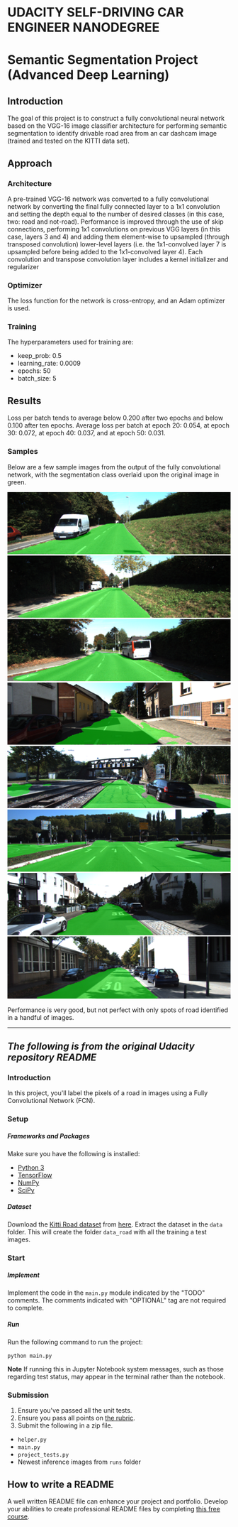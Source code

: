 # UDACITY SELF-DRIVING CAR ENGINEER NANODEGREE
# Semantic Segmentation Project (Advanced Deep Learning)

## Introduction

The goal of this project is to construct a fully convolutional neural network based on the VGG-16 image classifier architecture for performing semantic segmentation to identify drivable road area from an car dashcam image (trained and tested on the KITTI data set).

## Approach

### Architecture

A pre-trained VGG-16 network was converted to a fully convolutional network by converting the final fully connected layer to a 1x1 convolution and setting the depth equal to the number of desired classes (in this case, two: road and not-road). Performance is improved through the use of skip connections, performing 1x1 convolutions on previous VGG layers (in this case, layers 3 and 4) and adding them element-wise to upsampled (through transposed convolution) lower-level layers (i.e. the 1x1-convolved layer 7 is upsampled before being added to the 1x1-convolved layer 4). Each convolution and transpose convolution layer includes a kernel initializer and regularizer

### Optimizer

The loss function for the network is cross-entropy, and an Adam optimizer is used.

### Training

The hyperparameters used for training are:

  - keep_prob: 0.5
  - learning_rate: 0.0009
  - epochs: 50
  - batch_size: 5

## Results

Loss per batch tends to average below 0.200 after two epochs and below 0.100 after ten epochs. Average loss per batch at epoch 20: 0.054, at epoch 30: 0.072, at epoch 40: 0.037, and at epoch 50: 0.031.

### Samples

Below are a few sample images from the output of the fully convolutional network, with the segmentation class overlaid upon the original image in green.

![sample1](./sample1.png)
![sample2](./sample2.png)
![sample3](./sample3.png)
![sample4](./sample4.png)
![sample5](./sample5.png)
![sample6](./sample6.png)
![sample7](./sample7.png)
![sample8](./sample8.png)

Performance is very good, but not perfect with only spots of road identified in a handful of images.


---

## *The following is from the original Udacity repository README*

### Introduction
In this project, you'll label the pixels of a road in images using a Fully Convolutional Network (FCN).

### Setup
##### Frameworks and Packages
Make sure you have the following is installed:
 - [Python 3](https://www.python.org/)
 - [TensorFlow](https://www.tensorflow.org/)
 - [NumPy](http://www.numpy.org/)
 - [SciPy](https://www.scipy.org/)
##### Dataset
Download the [Kitti Road dataset](http://www.cvlibs.net/datasets/kitti/eval_road.php) from [here](http://www.cvlibs.net/download.php?file=data_road.zip).  Extract the dataset in the `data` folder.  This will create the folder `data_road` with all the training a test images.

### Start
##### Implement
Implement the code in the `main.py` module indicated by the "TODO" comments.
The comments indicated with "OPTIONAL" tag are not required to complete.
##### Run
Run the following command to run the project:
```
python main.py
```
**Note** If running this in Jupyter Notebook system messages, such as those regarding test status, may appear in the terminal rather than the notebook.

### Submission
1. Ensure you've passed all the unit tests.
2. Ensure you pass all points on [the rubric](https://review.udacity.com/#!/rubrics/989/view).
3. Submit the following in a zip file.
 - `helper.py`
 - `main.py`
 - `project_tests.py`
 - Newest inference images from `runs` folder
 
 ## How to write a README
A well written README file can enhance your project and portfolio.  Develop your abilities to create professional README files by completing [this free course](https://www.udacity.com/course/writing-readmes--ud777).
